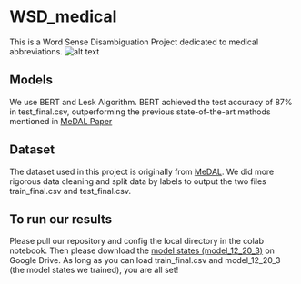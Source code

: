 # WSD_medical
This is a Word Sense Disambiguation Project dedicated to medical abbreviations.
![alt text](https://raw.githubusercontent.com/BruceWen120/medal/012c5407168072ac73e3d2022fe2cea38029a6fa/figures/rs_illustration.svg)

## Models
We use BERT and Lesk Algorithm. BERT achieved the test accuracy of 87% in test_final.csv, outperforming the previous state-of-the-art methods mentioned in [MeDAL Paper](https://www.aclweb.org/anthology/2020.clinicalnlp-1.15)

## Dataset
The dataset used in this project is originally from [MeDAL](https://github.com/BruceWen120/medal). 
We did more rigorous data cleaning and split data by labels to output the two files train_final.csv and test_final.csv.

## To run our results
Please pull our repository and config the local directory in the colab notebook. Then please download the [model states (model_12_20_3)](https://drive.google.com/file/d/1-YbBIvc-jbnApfxtYwIvMxwQ5FqN7nMA/view?usp=sharing) on Google Drive.
As long as you can load train_final.csv and model_12_20_3 (the model states we trained), you are all set!
